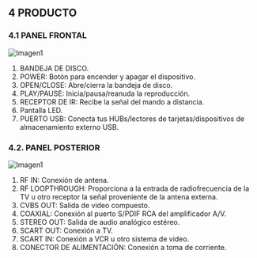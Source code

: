 ## 4 PRODUCTO
### 4.1 PANEL FRONTAL

 ![Imagen1](http://static.energysistem.com/images/manuals/42028/5356583d2f6ed.jpg)

1. BANDEJA DE DISCO.
2. POWER: Botón para encender y apagar el dispositivo.
3. OPEN/CLOSE: Abre/cierra la bandeja de disco.
4. PLAY/PAUSE: Inicia/pausa/reanuda la reproducción.
5. RECEPTOR DE IR: Recibe la señal del mando a distancia.
6. Pantalla LED.
7. PUERTO USB: Conecta tus HUBs/lectores de tarjetas/dispositivos de almacenamiento externo USB.

### 4.2. PANEL POSTERIOR

![Imagen1](http://static.energysistem.com/images/manuals/42028/53564ed369362.jpg)

1. RF IN: Conexión de antena.
2. RF LOOPTHROUGH: Proporciona a la entrada de radiofrecuencia de la TV u otro receptor la señal proveniente de la antena externa.
3. CVBS OUT: Salida de video compuesto.
4. COAXIAL: Conexión al puerto S/PDIF RCA del amplificador A/V.
5. STEREO OUT: Salida de audio analógico estéreo.
6. SCART OUT: Conexión a TV.
7. SCART IN: Conexión a VCR u otro sistema de video.
8. CONECTOR DE ALIMENTACIÓN: Conexión a toma de corriente.

